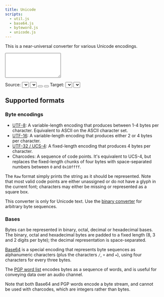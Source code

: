 ```yaml
---
title: Unicode
scripts:
  - util.js
  - base64.js
  - byteword.js
  - unicode.js
---
```

This is a near-universal converter for various Unicode encodings.

<textarea id="input" rows="5"></textarea>
<label for="source">Source:</label> <select id="source"></select> <select id="source_base"></select>
<button type="button" id="swap" title="Swap source and target formats"><i class="fas fa-exchange-alt"></i></button>
<button type="button" id="swap_input" title="Use output as input"><i class="fas fa-exchange-alt fa-rotate-90"></i></button>
<label for="target">Target:</label> <select id="target"></select> <select id="target_base"></select>
<div id="output" class="box code break"></div>

## Supported formats

### Byte encodings

- [UTF-8](https://en.wikipedia.org/wiki/UTF-8): A variable-length encoding that
  produces between 1-4 bytes per
  character. Equivalent to ASCII on the ASCII character set.
- [UTF-16](https://en.wikipedia.org/wiki/UTF-16): A variable-length encoding
  that produces either 2 or 4 bytes per character.
- [UTF-32 / UCS-4](https://en.wikipedia.org/wiki/UTF-32): A fixed-length
  encoding that produces 4 bytes per character.
- Charcodes: A sequence of code points. It's equivalent to UCS-4, but replaces
  the fixed-length chunks of four bytes with space-separated numbers between
  `0` and `0x10ffff`.

The `Raw` format simply prints the string as it should be represented. Note that
most valid code points are either unassigned or do not have a glyph in the
current font; characters may either be missing or represented as a square box.

This converter is only for Unicode text. Use the [binary converter](/converters/binary)
for arbitrary byte sequences.

### Bases

Bytes can be represented in binary, octal, decimal or hexadecimal bases.
The binary, octal and hexadecimal bytes are padded to a fixed length (8, 3 and
2 digits per byte); the decimal representation is space-separated.

[Base64](https://en.wikipedia.org/wiki/Base64) is a special encoding that
represents byte sequences as alphanumeric characters (plus the characters
  `/`, `+` and `=`), using four characters for every three bytes.

The [PGP word list](https://en.wikipedia.org/wiki/PGP_word_list) encodes bytes
as a sequence of words, and is useful for conveying data over an audio channel.

Note that both Base64 and PGP words encode a byte stream, and cannot be used
with charcodes, which are integers rather than bytes.
